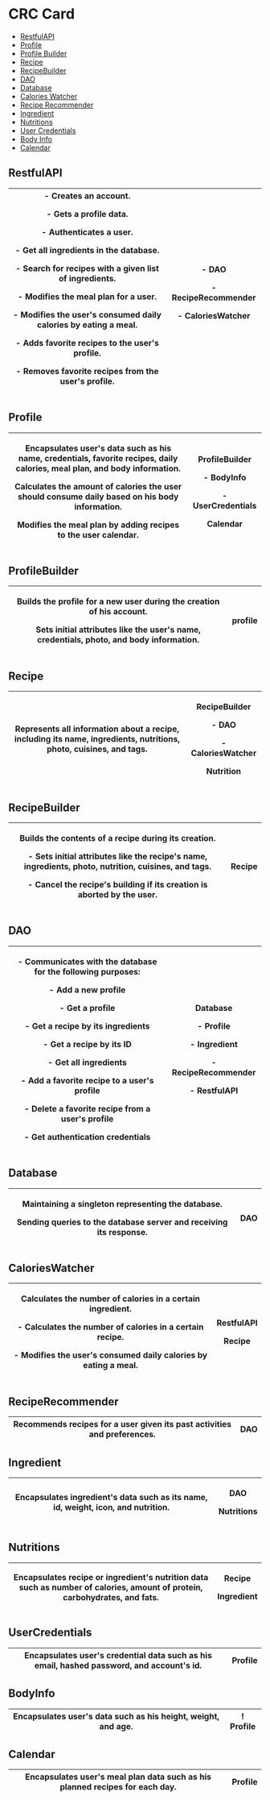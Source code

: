 ﻿# CRC Card
- [RestfulAPI](#restfulapi)
- [Profile](#profile)
- [Profile Builder](#profilebuilder)
- [Recipe](#recipe)
- [RecipeBuilder](#recipebuilder)
- [DAO](#dao)
- [Database](#database)
- [Calories Watcher](#calorieswatcher)
- [Recipe Recommender](#reciperecommender)
- [Ingredient](#ingredient)
- [Nutritions](#nutritions)
- [User Credentials](#usercredentials)
- [Body Info](#bodyinfo)
- [Calendar](#calendar)

## RestfulAPI

|- Creates an account.</p><p>- Gets a profile data.</p><p>- Authenticates a user.</p><p>- Get all ingredients in the database.</p><p>- Search for recipes with a given list of ingredients.</p><p>- Modifies the meal plan for a user.</p><p>- Modifies the user's consumed daily calories by eating a meal.</p><p>- Adds favorite recipes to the user's profile.</p><p>- Removes favorite recipes from the user's profile.</p>|<p>- DAO</p><p>- RecipeRecommender</p><p>- CaloriesWatcher</p>|
|---|---|

## Profile
|<p> Encapsulates user's data such as his name, credentials, favorite recipes, daily calories, meal plan, and body information.</p><p> Calculates the amount of calories the user should consume daily based on his body information.</p><p> Modifies the meal plan by adding recipes to the user calendar.</p>|<p> ProfileBuilder</p><p>- BodyInfo</p><p>- UserCredentials</p><p> Calendar</p>|
|---|---|

## ProfileBuilder

|<p> Builds the profile for a new user during the creation of his account.</p><p> Sets initial attributes like the user's name, credentials, photo, and body information.</p>| profile|
|---|---|

## Recipe


| Represents all information about a recipe, including its name, ingredients, nutritions, photo, cuisines, and tags.|<p> RecipeBuilder</p><p>- DAO</p><p>- CaloriesWatcher</p><p> Nutrition</p>|
|---|---|

## RecipeBuilder


|<p> Builds the contents of a recipe during its creation.</p><p>- Sets initial attributes like the recipe's name, ingredients, photo, nutrition, cuisines, and tags.</p><p>- Cancel the recipe's building if its creation is aborted by the user.</p>| Recipe|
|---|---|

## DAO


|<p>- Communicates with the database for the following purposes:</p><p>- Add a new profile</p><p>- Get a profile</p><p>- Get a recipe by its ingredients</p><p>- Get a recipe by its ID</p><p>- Get all ingredients</p><p>- Add a favorite recipe to a user's profile</p><p>- Delete a favorite recipe from a user's profile</p><p>- Get authentication credentials</p>|<p> Database</p><p>- Profile</p><p>- Ingredient</p><p>- RecipeRecommender</p><p>- RestfulAPI</p>|
|---|---|

## Database


|<p>Maintaining a singleton representing the database.</p><p> Sending queries to the database server and receiving its response.</p>| DAO|
|---|---|

## CaloriesWatcher


|<p> Calculates the number of calories in a certain ingredient.</p><p>- Calculates the number of calories in a certain recipe.</p><p>- Modifies the user's consumed daily calories by eating a meal.</p>|<p> RestfulAPI</p><p> Recipe</p>|
|---|---|
## RecipeRecommender


| Recommends recipes for a user given its past activities and preferences.| DAO|
|---|---|

## Ingredient


| Encapsulates ingredient's data such as its name, id, weight, icon, and nutrition.|<p> DAO</p><p> Nutritions</p>|
|---|---|

## Nutritions


 Encapsulates recipe or ingredient's nutrition data such as number of calories, amount of protein, carbohydrates, and fats.|<p>Recipe</p><p> Ingredient</p>|
|---|---|

## UserCredentials


| Encapsulates user's credential data such as his email, hashed password, and account's id.| Profile|
|---|---|
## BodyInfo


| Encapsulates user's data such as his height, weight, and age.|! Profile|
|---|---|

## Calendar


| Encapsulates user's meal plan data such as his planned recipes for each day.| Profile|
|---|---|

